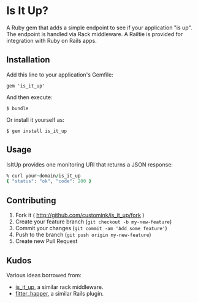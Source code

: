 # Is It Up?

A Ruby gem that adds a simple endpoint to see if your application "is
up".  The endpoint is handled via Rack middleware.  A Railtie is provided
for integration with Ruby on Rails apps.

## Installation

Add this line to your application's Gemfile:

    gem 'is_it_up'

And then execute:

    $ bundle

Or install it yourself as:

    $ gem install is_it_up

## Usage

IsItUp provides one monitoring URI that returns a JSON response:

```ruby
% curl your-domain/is_it_up
{ "status": "ok", "code": 200 }
```

## Contributing

1. Fork it ( http://github.com/customink/is_it_up/fork )
2. Create your feature branch (`git checkout -b my-new-feature`)
3. Commit your changes (`git commit -am 'Add some feature'`)
4. Push to the branch (`git push origin my-new-feature`)
5. Create new Pull Request

## Kudos

Various ideas borrowed from:

* [is_it_up](https://github.com/andhapp/is_it_up), a similar rack middleware.
* [fitter_happer](https://github.com/atmos/fitter_happier), a similar Rails plugin.

